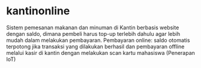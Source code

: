 # kantinonline
Sistem pemesanan makanan dan minuman di Kantin berbasis website dengan saldo, dimana pembeli harus top-up terlebih dahulu agar lebih mudah dalam melakukan pembayaran. Pembayaran online: saldo otomatis terpotong jika transaksi yang dilakukan berhasil dan pembayaran offline melalui kasir di kantin dengan melakukan scan kartu mahasiswa (Penerapan IoT)
